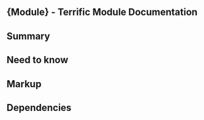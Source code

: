 {Module} - Terrific Module Documentation
------------------------------------------------------------------------------------------------------------------------

## Summary


## Need to know


## Markup


## Dependencies
